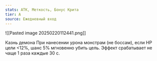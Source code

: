 ```yaml
---
stats: АТК, Меткость, Бонус Крита
tier: A
source: Ежедневный вход
---
```

![[Pasted image 20250220112441.png]]

Казнь демона
При нанесении урона монстрам (не боссам), если HP цели <12%, шанс 5% мгновенно убить цель. Эффект срабатывает не чаще 1 раза каждые 30 с.